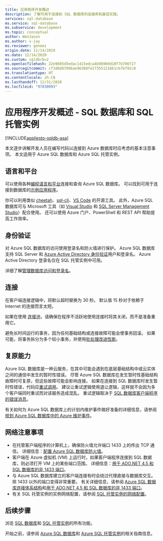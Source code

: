 ```yaml
---
title: 应用程序开发概述
description: 了解可用于连接到 SQL 数据库的连接库和最佳实践。
services: sql-database
ms.service: sql-database
ms.subservice: development
ms.topic: conceptual
author: WenJason
ms.author: v-jay
ms.reviewer: genemi
origin.date: 11/14/2019
ms.date: 12/14/2020
ms.custom: sqldbrb=2
ms.openlocfilehash: 22e9605d5edac1415edca4b98960d10f7b706f27
ms.sourcegitcommit: cf3d8d87096ae96388fe273551216b1cb7bf92c0
ms.translationtype: HT
ms.contentlocale: zh-CN
ms.lasthandoff: 12/31/2020
ms.locfileid: "97830093"
---
```

# <a name="application-development-overview---sql-database--sql-managed-instance"></a>应用程序开发概述 - SQL 数据库和 SQL 托管实例

[!INCLUDE[appliesto-sqldb-asa](../includes/appliesto-sqldb-asa.md)]

本文逐步讲解开发人员在编写代码以连接到 Azure 数据库时应考虑的基本注意事项。 本文适用于 Azure SQL 数据库和 Azure SQL 托管实例。

## <a name="language-and-platform"></a>语言和平台

可以使用各种[编程语言和平台](connect-query-content-reference-guide.md)连接和查询 Azure SQL 数据库。 可以找到可用于连接到数据库的[示例应用程序](https://azure.microsoft.com/resources/samples/?service=sql-database&sort=0)。

你可以利用类似 [cheetah](https://github.com/wunderlist/cheetah)、[sql-cli](https://www.npmjs.com/package/sql-cli)、[VS Code](https://code.visualstudio.com/) 的开源工具。 此外，Azure SQL 数据库可与 Microsoft 工具（如 [Visual Studio](https://www.visualstudio.com/downloads/) 和 [SQL Server Management Studio](https://docs.microsoft.com/sql/ssms/sql-server-management-studio-ssms)）配合使用。 还可以使用 Azure 门户、PowerShell 和 REST API 帮助提高工作效率。

## <a name="authentication"></a>身份验证

对 Azure SQL 数据库的访问使用登录名和防火墙进行保护。 Azure SQL 数据库支持 SQL Server 和 [Azure Active Directory 身份验证](authentication-aad-overview.md)用户和登录名。 Azure Active Directory 登录名仅在 SQL 托管实例中可用。 

详细了解[管理数据库访问和登录名](logins-create-manage.md)。

## <a name="connections"></a>连接

在客户端连接逻辑中，将默认超时替换为 30 秒。 默认值 15 秒对于依赖于 Internet 的连接而言太短。

如果在使用 [连接池](https://docs.microsoft.com/dotnet/framework/data/adonet/sql-server-connection-pooling)，请确保在程序不活跃地使用连接时将其关闭，而不是准备重用它。

避免长时间运行的事务，因为任何基础结构或连接故障可能会使事务回滚。 如果可能，将事务拆分为多个较小事务，并使用[批处理改进性能](../performance-improve-use-batching.md)。

## <a name="resiliency"></a>复原能力

Azure SQL 数据库是一种云服务，在其中可能会遇到在底层基础结构中或云实体之间的通信中发生的暂时性错误。 尽管 Azure SQL 数据库在发生暂时性基础结构故障时可复原，但这些故障可能会影响连接。 如果在连接到 SQL 数据库时发生暂时性错误，代码应[重试调用](troubleshoot-common-connectivity-issues.md)。 建议让重试逻辑使用退让逻辑，这样就不会因为多个客户端同时重试而对该服务造成混乱。 重试逻辑取决于 [SQL 数据库客户端程序的错误消息](troubleshoot-common-errors-issues.md)。

有关如何为 Azure SQL 数据库上的计划内维护事件做好准备的详细信息，请参阅[规划 Azure SQL 数据库中的 Azure 维护事件](planned-maintenance.md)。

## <a name="network-considerations"></a>网络注意事项

- 在托管客户端程序的计算机上，确保防火墙允许端口 1433 上的传出 TCP 通信。  详细信息：[配置 Azure SQL 数据库防火墙](firewall-configure.md)。
- 客户端在 Azure 虚拟机 (VM) 上运行时，如果客户端程序连接到 SQL 数据库，则必须打开 VM 上的某些端口范围。 详细信息：[用于 ADO.NET 4.5 和 SQL 数据库的非 1433 端口](adonet-v12-develop-direct-route-ports.md)。
- 与 Azure SQL 数据库建立的客户端连接有时会绕过代理直接与数据库交互。 除 1433 以外的端口变得非常重要。 有关详细信息，请参阅 [Azure SQL 数据库连接体系结构](connectivity-architecture.md)和[用于 ADO.NET 4.5 和 SQL 数据库的非 1433 端口](adonet-v12-develop-direct-route-ports.md)。
- 有关 SQL 托管实例的实例网络配置，请参阅 [SQL 托管实例的网络配置](../managed-instance/how-to-content-reference-guide.md#network-configuration)。

## <a name="next-steps"></a>后续步骤

浏览 [SQL 数据库](sql-database-paas-overview.md)和 [SQL 托管实例](../managed-instance/sql-managed-instance-paas-overview.md)的所有功能。

开始之前，请参阅 [Azure SQL 数据库](quickstart-content-reference-guide.md)和 [Azure SQL 托管实例](../managed-instance/quickstart-content-reference-guide.md)的相关指南信息。
